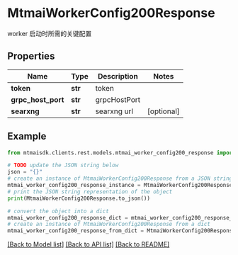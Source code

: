 # MtmaiWorkerConfig200Response

worker 启动时所需的关键配置

## Properties

Name | Type | Description | Notes
------------ | ------------- | ------------- | -------------
**token** | **str** | token | 
**grpc_host_port** | **str** | grpcHostPort | 
**searxng** | **str** | searxng url | [optional] 

## Example

```python
from mtmaisdk.clients.rest.models.mtmai_worker_config200_response import MtmaiWorkerConfig200Response

# TODO update the JSON string below
json = "{}"
# create an instance of MtmaiWorkerConfig200Response from a JSON string
mtmai_worker_config200_response_instance = MtmaiWorkerConfig200Response.from_json(json)
# print the JSON string representation of the object
print(MtmaiWorkerConfig200Response.to_json())

# convert the object into a dict
mtmai_worker_config200_response_dict = mtmai_worker_config200_response_instance.to_dict()
# create an instance of MtmaiWorkerConfig200Response from a dict
mtmai_worker_config200_response_from_dict = MtmaiWorkerConfig200Response.from_dict(mtmai_worker_config200_response_dict)
```
[[Back to Model list]](../README.md#documentation-for-models) [[Back to API list]](../README.md#documentation-for-api-endpoints) [[Back to README]](../README.md)


